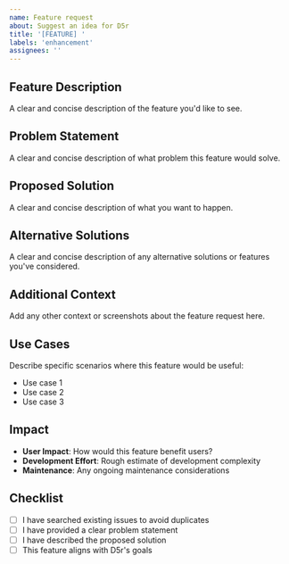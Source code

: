 ```yaml
---
name: Feature request
about: Suggest an idea for D5r
title: '[FEATURE] '
labels: 'enhancement'
assignees: ''
---
```


## Feature Description
A clear and concise description of the feature you'd like to see.

## Problem Statement
A clear and concise description of what problem this feature would solve.

## Proposed Solution
A clear and concise description of what you want to happen.

## Alternative Solutions
A clear and concise description of any alternative solutions or features you've considered.

## Additional Context
Add any other context or screenshots about the feature request here.

## Use Cases
Describe specific scenarios where this feature would be useful:
- Use case 1
- Use case 2
- Use case 3

## Impact
- **User Impact**: How would this feature benefit users?
- **Development Effort**: Rough estimate of development complexity
- **Maintenance**: Any ongoing maintenance considerations

## Checklist
- [ ] I have searched existing issues to avoid duplicates
- [ ] I have provided a clear problem statement
- [ ] I have described the proposed solution
- [ ] This feature aligns with D5r's goals

